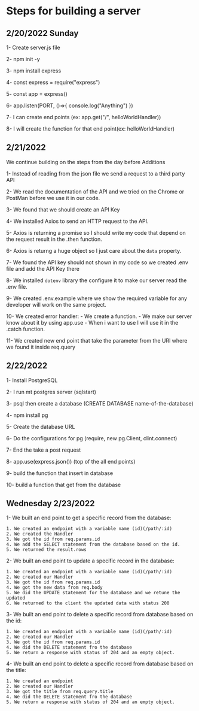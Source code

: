 # Steps for building a server

## 2/20/2022 Sunday
1- Create server.js file

2- npm init -y 

3- npm install express

4- const express = require("express")

5- const app = express()

6- app.listen(PORT, ()=>{
    console.log("Anything")
})

7- I can create end points (ex: app.get("/", helloWorldHandler))

8- I will create the function for that end point(ex: helloWorldHandler)

## 2/21/2022

We continue building on the steps from the day before
Additions

1- Instead of reading from the json file we send a request to a third party API

2- We read the documentation of the API and we tried on the Chrome or PostMan before we use it in our code.

3- We found that we should create an API Key

4- We installed Axios to send an HTTP request to the API.

5- Axios is returning a promise so I should write my code that depend on the request result in the .then function.

6- Axios is returng a huge object so I just care about the `data` property.

7- We found the API key should not shown in my code so we created .env file and add the API Key there

8- We installed `dotenv` library the configure it to make our server read the .env file.

9- We created .env.example where we show the required variable for any developer will work on the same project.

10- We created error handler:
    - We create a function.
    - We make our server know about it by using app.use
    - When i want to use I will use it in the .catch function.

11- We created new end point that take the parameter from the URl where we found it inside req.query


## 2/22/2022

1- Install PostgreSQL

2- I run mt postgres server (sqlstart)

3- psql then create a database (CREATE DATABASE name-of-the-database)

4- npm install pg

5- Create the database URL

6- Do the configurations for pg (require, new pg.Client, clint.connect)

7- End the take a post request

8- app.use(express.json()) (top of the all end points)

9- build the function that insert in database

10- build a function that get from the database


## Wednesday 2/23/2022
1- We built an end point to get a specific record from the database:

    1. We created an endpoint with a variable name (id)(/path/:id)
    2. We created the Handler
    3. We got the id from req.params.id
    4. We add the SELECT statement from the database based on the id.
    5. We returned the result.rows

2- We built an end point to update a specific record in the database:

    1. We created an endpoint with a variable name (id)(/path/:id)
    2. We created our Handler
    3. We got the id from req.params.id
    4. We got the new data from req.body
    5. We did the UPDATE statement for the database and we retune the updated 
    6. We returned to the client the updated data with status 200

3- We built an end point to delete a specific record from database based on the id:

    1. We created an endpoint with a variable name (id)(/path/:id)
    2. We created our Handler
    3. We got the id from req.params.id
    4. We did the DELETE statement fro the database
    5. We return a response with status of 204 and an empty object.

4- We built an end point to delete a specific record from database based on the title:

    1. We created an endpoint
    2. We created our Handler
    3. We got the title from req.query.title
    4. We did the DELETE statement fro the database
    5. We return a response with status of 204 and an empty object.